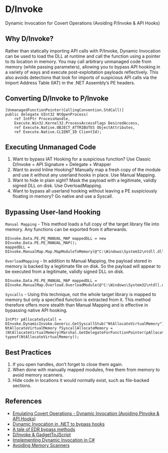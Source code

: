 # D/Invoke
Dynamic Invocation for Covert Operations (Avoiding P/Invoke & API Hooks)

## Why D/Invoke?
Rather than statically importing API calls with P/Invoke, Dynamic Invocation can be used to load the DLL at runtime and call the function using a pointer to its location in memory. You may call arbitrary unmanaged code from memory (while passing parameters), allowing you to bypass API hooking in a variety of ways and execute post-exploitation payloads reflectively. This also avoids detections that look for imports of suspicious API calls via the Import Address Table (IAT) in the .NET Assembly’s PE headers.

## Converting D/Invoke to P/Invoke
```
[UnmanagedFunctionPointer(CallingConvention.StdCall)]
public delegate UInt32 NtOpenProcess(
    ref IntPtr ProcessHandle,
    Execute.Win32.Kernel32.ProcessAccessFlags DesiredAccess,
    ref Execute.Native.OBJECT_ATTRIBUTES ObjectAttributes,
    ref Execute.Native.CLIENT_ID ClientId);
```

## Executing Unmanaged Code

1. Want to bypass IAT Hooking for a suspicious function? Use Classic D/Invoke = API Signature + Delegate + Wrapper
2. Want to avoid Inline Hooking? Manually map a fresh copy of the module and use it without any userland hooks in place. Use Manual Mapping.
3. Want to hide in plain sight? Mask the payload with a legitimate, validly signed DLL on disk. Use OverloadMapping.
4. Want to bypass all userland hooking without leaving a PE suspiciously floating in memory? Go native and use a Syscall.

## Bypassing User-land Hooking
`Manual Mapping` - This method loads a full copy of the target library file into memory. Any functions can be exported from it afterwards.
```
DInvoke.Data.PE.PE_MANUAL_MAP mappedDLL = new DInvoke.Data.PE.PE_MANUAL_MAP();
mappedDLL = DInvoke.ManualMap.Map.MapModuleToMemory(@"C:\Windows\System32\ntdll.dll");
```
`OverloadMapping` - In addition to Manual Mapping, the payload stored in memory is backed by a legitimate file on disk. So the payload will appear to be executed from a legitimate, validly signed DLL on disk.
```
DInvoke.Data.PE.PE_MANUAL_MAP mappedDLL = DInvoke.ManualMap.Overload.OverloadModule(@"C:\Windows\System32\ntdll.dll");
```
`Syscalls` - Using this technique, not the whole target library is mapped to memory but only a specified function is extracted from it. This method therefore offers more stealth than Manual Mapping and is effective in bypassing native API hooking.
```
IntPtr pAllocateSysCall = DInvoke.DynamicInvoke.Generic.GetSyscallStub("NtAllocateVirtualMemory");
NtAllocateVirtualMemory fSyscallAllocateMemory = (NtAllocateVirtualMemory)Marshal.GetDelegateForFunctionPointer(pAllocateSysCall, typeof(NtAllocateVirtualMemory));
```

## Best Practices

1. If you open handles, don’t forget to close them again.
2. When done with manually mapped modules, free them from memory to avoid memory scanners.
3. Hide code in locations it would normally exist, such as file-backed sections.

## References
- [Emulating Covert Operations - Dynamic Invocation (Avoiding PInvoke & API Hooks)](https://thewover.github.io/Dynamic-Invoke/)
- [Dynamic Invocation in .NET to bypass hooks](https://blog.nviso.eu/2020/11/20/dynamic-invocation-in-net-to-bypass-hooks/)
- [A tale of EDR bypass methods](https://s3cur3th1ssh1t.github.io/A-tale-of-EDR-bypass-methods/)
- [D/Invoke & GadgetToJScript](https://rastamouse.me/d-invoke-gadgettojscript/)
- [Implementing Dynamic Invocation in C#](https://www.tevora.com/threat-blog/dynamic-invocation-in-csharp/)
- [Avoiding Memory Scanners](https://www.blackhillsinfosec.com/avoiding-memory-scanners/)
